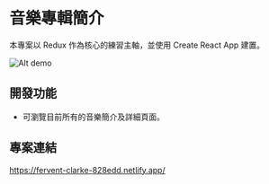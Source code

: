 # 音樂專輯簡介

本專案以 Redux 作為核心的練習主軸，並使用 Create React App 建置。

![Alt demo](https://i.imgur.com/n1Ycq1t.png)


## 開發功能

* 可瀏覽目前所有的音樂簡介及詳細頁面。

## 專案連結
https://fervent-clarke-828edd.netlify.app/
